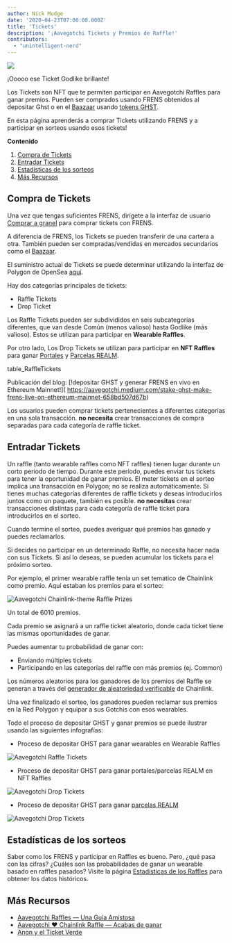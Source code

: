 ```yaml
---
author: Nick Mudge
date: '2020-04-23T07:00:00.000Z'
title: 'Tickets'
description: '¡Aavegotchi Tickets y Premios de Raffle!'
contributors:
  - "unintelligent-nerd"
---
```


<div class="headerImageContainer">
<img class="headerImage" src="/tickets/ticket-godlike.svg">
<p class="headerImageText">¡Ooooo ese Ticket Godlike brillante!</p>
</div>

Los Tickets son NFT que te permiten participar en Aavegotchi Raffles para ganar premios. Pueden ser comprados usando FRENS obtenidos al depositar Ghst o en el [Baazaar](/baazaar) usando [tokens GHST](/ghst).

En esta página aprenderás a comprar Tickets utilizando FRENS y a participar en sorteos usando esos tickets!

<div class="contentsBox">

**Contenido**

<ol>
<li><a href=#purchasing-tickets>Compra de Tickets</a></li>
<li><a href=#entering-raffles>Entradar Tickets</a></li>
<li><a href=#past-raffles-statistics>Estadísticas de los sorteos</a></li>
<li><a href=#more-resources>Más Recursos</a></li>
</ol>

</div>

## Compra de Tickets

Una vez que tengas suficientes FRENS, dirígete a la interfaz de usuario [Comprar a granel](https://aavegotchi.com/tickets) para comprar tickets con FRENS.

A diferencia de FRENS, los Tickets se pueden transferir de una cartera a otra. También pueden ser compradas/vendidas en mercados secundarios como el [Baazaar](/baazaar).

El suministro actual de Tickets se puede determinar utilizando la interfaz de Polygon de OpenSea [aquí](https://opensea.io/collection/aavegotchi-raffle-tickets-polygon).

Hay dos categorías principales de tickets:

* Raffle Tickets
* Drop Ticket

Los Raffle Tickets pueden ser subdivididos en seis subcategorías diferentes, que van desde Común (menos valioso) hasta Godlike (más valioso). Estos se utilizan para participar en **Wearable Raffles**.

Por otro lado, Los Drop Tickets se utilizan para participar en **NFT Raffles** para ganar [Portales](/portales) y [Parcelas REALM](/metaverse).

table_RaffleTickets

Publicación del blog: \[!depositar GHST y generar FRENS en vivo en Ethereum Mainnet!\]( https://aavegotchi.medium.com/stake-ghst-make-frens-live-on-ethereum-mainnet-658bd507d67b)

Los usuarios pueden comprar tickets pertenecientes a diferentes categorías en una sola transacción. **no necesita** crear transacciones de compra separadas para cada categoría de raffle ticket.

## Entradar Tickets

Un raffle (tanto wearable raffles como NFT raffles) tienen lugar durante un corto periodo de tiempo. Durante este período, puedes enviar tus tickets para tener la oportunidad de ganar premios. El meter tickets en el sorteo implica una transacción en Polygon; no se realiza automáticamente. Si tienes muchas categorías diferentes de raffle tickets y deseas introducirlos juntos como un paquete, también es posible. **no necesitas** crear transacciones distintas para cada categoría de raffle ticket para introducirlos en el sorteo.

Cuando termine el sorteo, puedes averiguar qué premios has ganado y puedes reclamarlos.

Si decides no participar en un determinado Raffle, no necesita hacer nada con sus Tickets. Si así lo deseas, se pueden acumular los tickets para el próximo sorteo.

Por ejemplo, el primer wearable raffle tenía un set tematico de Chainlink como premio. Aquí estaban los premios para el sorteo:

<img class = "bodyImage" src = "/tickets/link-raffle-prizes.png" alt = "Aavegotchi Chainlink-theme Raffle Prizes" />

Un total de 6010 premios.

Cada premio se asignará a un raffle ticket aleatorio, donde cada ticket tiene las mismas oportunidades de ganar.

Puedes aumentar tu probabilidad de ganar con:
* Enviando múltiples tickets
* Participando en las categorías del raffle con más premios (ej. Common)

Los números aleatorios para los ganadores de los premios del Raffle se generan a través del [generador de aleatoriedad verificable](https://blog.chain.link/verifiable-random-functions-vrf-random-number-generation-rng-feature/) de Chainlink.

Una vez finalizado el sorteo, los ganadores pueden reclamar sus premios en la Red Polygon y equipar a sus Gotchis con esos wearables.

Todo el proceso de depositar GHST y ganar premios se puede ilustrar usando las siguientes infografías:

* Proceso de depositar GHST para ganar wearables en Wearable Raffles

<img class = "bodyImage" src = "/tickets/raffle-tickets-infographic.png" alt = "Aavegotchi Raffle Tickets" />

* Proceso de depositar GHST para ganar portales/parcelas REALM en NFT Raffles

<img class = "bodyImage" src = "/tickets/drop-tickets-infographic.png" alt = "Aavegotchi Drop Tickets" />

* Proceso de depositar GHST para ganar [parcelas REALM](/metaverse#realm-parcel-sizes)

<img class="bodyImage" src="/tickets/drop_ticket_post.png" alt="Aavegotchi Drop Tickets" />

## Estadísticas de los sorteos
Saber como los FRENS y participar en Raffles es bueno. Pero, ¿qué pasa con las cifras? ¿Cuáles son las probabilidades de ganar un wearable basado en raffles pasados? Visite la página [Estadísticas de los Raffles](/raffles-stats) para obtener los datos históricos.

## Más Recursos

- [Aavegotchi Raffles — Una Guía Amistosa](https://aavegotchi.medium.com/aavegotchi-raffles-a-frenly-guide-66f624c9bc60)
- [Aavegotchi ❤ Chainlink Raffle — Acabas de ganar](https://aavegotchi.medium.com/aavegotchi-chainlink-raffle-you-just-won-af87712f1018)
- [Anon y el Ticket Verde](https://aavegotchi.medium.com/anon-and-the-green-ticket-5776969b3a69)
